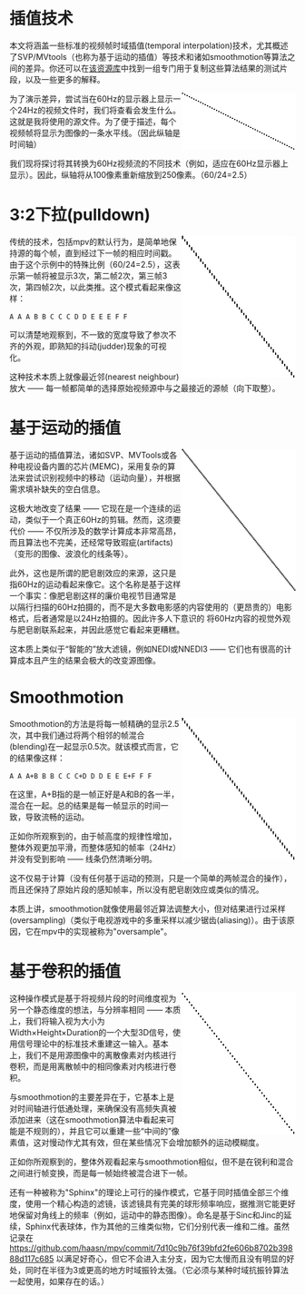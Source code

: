 插值技术
========
本文将涵盖一些标准的视频帧时域插值(temporal interpolation)技术，尤其概述了SVP/MVtools（也称为基于运动的插值）等技术和诸如smoothmotion等算法之间的差异。你还可以在[该资源库](https://github.com/haasn/interpolation-samples)中找到一组专门用于复制这些算法结果的测试片段，以及一些更多的解释。

<img align="right" src="_assets/Interpolation-original.png" />

为了演示差异，尝试当在60Hz的显示器上显示一个24Hz的视频文件时，我们将查看会发生什么。这就是我将使用的源文件。为了便于描述，每个视频帧将显示为图像的一条水平线。（因此纵轴是时间轴）

我们现将探讨将其转换为60Hz视频流的不同技术（例如，适应在60Hz显示器上显示）。因此，纵轴将从100像素重新缩放到250像素。（60/24=2.5）

3:2下拉(pulldown)
=================

<img align="right" src="_assets/Interpolation-pulldown.png" />

传统的技术，包括mpv的默认行为，是简单地保持源的每个帧，直到经过下一帧的相应时间戳。由于这个示例中的特殊比例（60/24=2.5），这表示第一帧将被显示3次，第二帧2次，第三帧3次，第四帧2次，以此类推。这个模式看起来像这样：

    A A A B B C C C D D E E E F F

可以清楚地观察到，不一致的宽度导致了参次不齐的外观，即熟知的抖动(judder)现象的可视化。

这种技术本质上就像最近邻(nearest neighbour)放大 —— 每一帧都简单的选择原始视频源中与之最接近的源帧（向下取整）。

基于运动的插值
==============

<img align="right" src="_assets/Interpolation-interpolated.png" />

基于运动的插值算法，诸如SVP、MVTools或各种电视设备内置的芯片(MEMC)，采用复杂的算法来尝试识别视频中的移动（运动向量），并根据需求填补缺失的空白信息。

这极大地改变了结果 —— 它现在是一个连续的运动，类似于一个真正60Hz的剪辑。然而，这须要代价 —— 不仅所涉及的数学计算成本非常高昂，而且算法也不完美，还经常导致瑕疵(artifacts)（变形的图像、波浪化的线条等）。

此外，这也是所谓的肥皂剧效应的来源，这只是指60Hz的运动看起来像它。这个名称是基于这样一个事实：像肥皂剧这样的廉价电视节目通常是以隔行扫描的60Hz拍摄的，而不是大多数电影感的内容使用的（更昂贵的）电影格式，后者通常是以24Hz拍摄的。因此许多人下意识的
将60Hz内容的视觉外观与肥皂剧联系起来，并因此感觉它看起来更糟糕。

这本质上类似于“智能的”放大滤镜，例如NEDI或NNEDI3 —— 它们也有很高的计算成本且产生的结果会极大的改变源图像。

Smoothmotion
============

<img align="right" src="_assets/Interpolation-smoothmotion.png" />

Smoothmotion的方法是将每一帧精确的显示2.5次，其中我们通过将两个相邻的帧混合(blending)在一起显示0.5次。就该模式而言，它的结果像这样：

    A A A+B B B C C C+D D D E E E+F F F

在这里，A+B指的是一帧正好是A和B的各一半，混合在一起。总的结果是每一帧显示的时间一致，导致流畅的运动。

正如你所观察到的，由于帧高度的规律性增加，整体外观更加平滑，而整体感知的帧率（24Hz）并没有受到影响 —— 线条仍然清晰分明。

这不仅易于计算（没有任何基于运动的预测，只是一个简单的两帧混合的操作），而且还保持了原始片段的感知帧率，所以没有肥皂剧效应或类似的情况。

本质上讲，smoothmotion就像使用最邻近算法调整大小，但对结果进行过采样(oversampling)（类似于电视游戏中的多重采样以减少锯齿(aliasing)）。由于该原因，它在mpv中的实现被称为"oversample"。

基于卷积的插值
==============

<img align="right" src="_assets/Interpolation-tscale.png" />

这种操作模式是基于将视频片段的时间维度视为另一个静态维度的想法，与分辨率相同 —— 本质上，我们将输入视为大小为Width×Height×Duration的一个大型3D信号，使用信号理论中的标准技术重建这一输入。基本上，我们不是用源图像中的离散像素对内核进行卷积，而是用离散帧中的相同像素对内核进行卷积。

与smoothmotion的主要差异在于，它基本上是对时间轴进行低通处理，来确保没有高频失真被添加进来（这在smoothmotion算法中看起来可能是不规则的），并且它可以重建一些“中间的”像素值，这对慢动作尤其有效，但在某些情况下会增加额外的运动模糊度。

正如你所观察到的，整体外观看起来与smoothmotion相似，但不是在锐利和混合之间进行帧变换，而是每一帧始终被混合进下一帧。

还有一种被称为"Sphinx"的理论上可行的操作模式，它基于同时插值全部三个维度，使用一个精心构造的滤镜，该滤镜具有完美的球形频率响应，据推测它能更好地保留对角线上的频率（例如，运动中的静态图像）。命名是基于Sinc和Jinc的延续，Sphinx代表球体，作为其他的三维类似物，它们分别代表一维和二维。虽然记录在 https://github.com/haasn/mpv/commit/7d10c9b76f39bfd2fe606b8702b39888d117c685 以满足好奇心，但它不会进入主分支，因为它太慢而且没有明显的好处，同时在半径为3或更高的地方时域振铃太强。（它必须与某种时域抗振铃算法一起使用，如果存在的话。）

